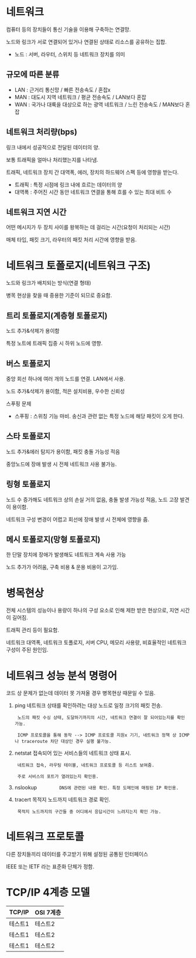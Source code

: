 # 네트워크

컴퓨터 등의 장치들이 통신 기술을 이용해 구축하는 연결망.

노드와 링크가 서로 연결되어 있거나 연결된 상태로 리소스를 공유하는 집합.

* 노드 : 서버, 라우터, 스위치 등 네트워크 장치를 의미

## 규모에 따른 분류
* LAN : 근거리 통신망 / 빠른 전송속도 / 혼잡x
* MAN : 대도시 지역 네트워크 / 평균 전송속도 / LAN보다 혼잡
* WAN : 국가나 대륙을 대상으로 하는 광역 네트워크 / 느린 전송속도 / MAN보다 혼잡

## 네트워크 처리량(bps)

링크 내에서 성공적으로 전달된 데이터의 양.

보통 트래픽을 얼마나 처리했는지를 나타냄.

트래픽, 네트워크 장치 간 대역폭, 에러, 장치의 하드웨어 스펙 등에 영향을 받는다.

* 트래픽 : 특정 시점에 링크 내에 흐르는 데이터의 양
* 대역폭 : 주어진 시간 동안 네트워크 연결을 통해 흐를 수 있는 최대 비트 수

## 네트워크 지연 시간

어떤 메시지가 두 장치 사이를 왕복하는 데 걸리는 시간(요청이 처리되는 시간)

매체 타입, 패킷 크기, 라우터의 패킷 처리 시간에 영향을 받음.

# 네트워크 토폴로지(네트워크 구조)
노드와 링크가 배치되는 방식(연결 형태)

병목 현상을 찾을 때 중용한 기준이 되므로 중요함.

## 트리 토폴로지(계층형 토폴로지)
노드 추가&삭제가 용이함

특정 노트에 트래픽 집중 시 하위 노드에 영향.

## 버스 토폴로지
중앙 회선 하나에 여러 개의 노드를 연결. LAN에서 사용.

노드 추가&삭제가 용이함, 적은 설치비용, 우수한 신뢰성

스푸핑 문제
* 스푸핑 : 스위칭 기능 마비. 송신과 관련 없는 특정 노드에 해당 패킷이 오게 한다.

## 스타 토폴로지
노드 추가&에러 탐지가 용이함, 패킷 충돌 가능성 적음

중앙노드에 장애 발생 시 전체 네트워크 사용 불가능.

## 링형 토폴로지
노드 수 증가해도 네트워크 상의 손실 거의 없음, 충돌 발생 가능성 적음, 노드 고장 발견이 용이함.

네트워크 구성 변경이 어렵고 회선에 장애 발생 시 전체에 영향을 줌.

## 메시 토폴로지(망형 토폴로지)
한 단말 장치에 장애가 발생해도 네트워크 계속 사용 가능

노드 추가가 어려움, 구축 비용 & 운용 비용이 고가임.

# 병목현상
전체 시스템의 성능이나 용량이 하나의 구성 요소로 인해 제한 받은 현상으로, 지연 시간이 길어짐.

트래픽 관리 등이 필요함.

네트워크 대역폭, 네트워크 토폴로지, 서버 CPU, 메모리 사용량, 비효율적인 네트워크 구성이 주된 원인임.

# 네트워크 성능 분석 명령어
코드 상 문제가 없는데 데이터 못 가져올 경우 병목현상 때문일 수 있음.

1) ping 
        네트워크 상태를 확인하려는 대상 노드로 일정 크기의 패킷 전송.

        노드의 패킷 수싱 상태, 도달하기까지의 시간, 네트워크 연결이 잘 되어있는지를 확인 가능.

        ICMP 프로토콜을 통해 동작 --> ICMP 프로토콜 지원x 기기, 네트워크 정책 상 ICMP나 traceroute 차단 대상인 경우 실행 불가능.
2) netstat
        접속되어 있는 서비스들의 네트워크 상태 표시.

        네트워크 접속, 라우팅 테이블, 네트워크 프로토콜 등 리스트 보여줌.

        주로 서비스의 포트가 열려있는지 확인용.
3) nslookup
```        DNS에 관련된 내용 확인. 특정 도메인에 매핑된 IP 확인용.```
4) tracert
        목적지 노드까지 네트워크 경로 확인.

        목적지 노드까지의 구간들 중 어디에서 응답시간이 느려지는지 확인 가능.

# 네트워크 프로토콜
다른 장치들끼리 데이터를 주고받기 위해 설정된 공통된 인터페이스

IEEE 또는 IETF 라는 표준화 단체가 정함.

# TCP/IP 4계층 모델
|TCP/IP|OSI 7계층|
|------|------|
|테스트1|테스트2|
|테스트1|테스트2|
|테스트1|테스트2|
